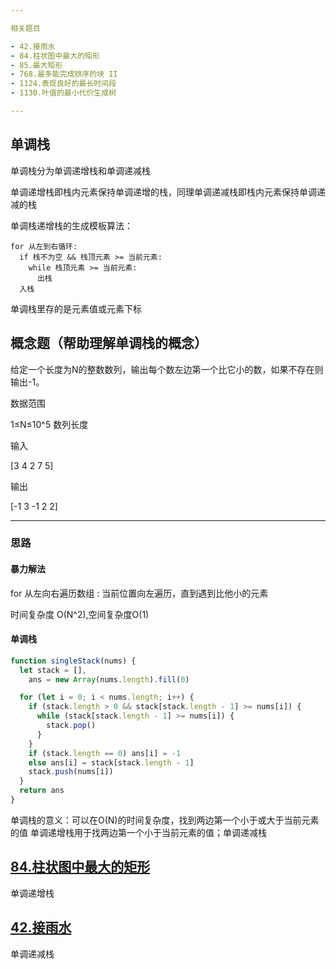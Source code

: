 ```yaml
---

相关题目

- 42.接雨水
- 84.柱状图中最大的矩形
- 85.最大矩形
- 768.最多能完成排序的块 II
- 1124.表现良好的最长时间段
- 1130.叶值的最小代价生成树

---
```


## 单调栈

单调栈分为单调递增栈和单调递减栈

单调递增栈即栈内元素保持单调递增的栈，同理单调递减栈即栈内元素保持单调递减的栈

单调栈递增栈的生成模板算法：

```template
for 从左到右循环:
  if 栈不为空 && 栈顶元素 >= 当前元素:
    while 栈顶元素 >= 当前元素:
      出栈
  入栈
```

单调栈里存的是元素值或元素下标

## 概念题（帮助理解单调栈的概念）

给定一个长度为N的整数数列，输出每个数左边第一个比它小的数，如果不存在则输出-1。

数据范围

1≤N≤10^5 数列长度

输入

[3 4 2 7 5]

输出

[-1 3 -1 2 2]

---

### 思路

#### 暴力解法

for 从左向右遍历数组 :
  当前位置向左遍历，直到遇到比他小的元素

时间复杂度 O(N^2),空间复杂度O(1)

#### 单调栈

```javascript
function singleStack(nums) {
  let stack = [],
    ans = new Array(nums.length).fill(0)

  for (let i = 0; i < nums.length; i++) {
    if (stack.length > 0 && stack[stack.length - 1] >= nums[i]) {
      while (stack[stack.length - 1] >= nums[i]) {
        stack.pop()
      }
    }
    if (stack.length == 0) ans[i] = -1
    else ans[i] = stack[stack.length - 1]
    stack.push(nums[i])
  }
  return ans
}
```

单调栈的意义：可以在O(N)的时间复杂度，找到两边第一个小于或大于当前元素的值
单调递增栈用于找两边第一个小于当前元素的值；单调递减栈

## [84.柱状图中最大的矩形](../algorithms/1-100/84.%20柱状图中最大的矩形.md)

单调递增栈

## [42.接雨水](../algorithms/1-100/42.%20接雨水.md)

单调递减栈
